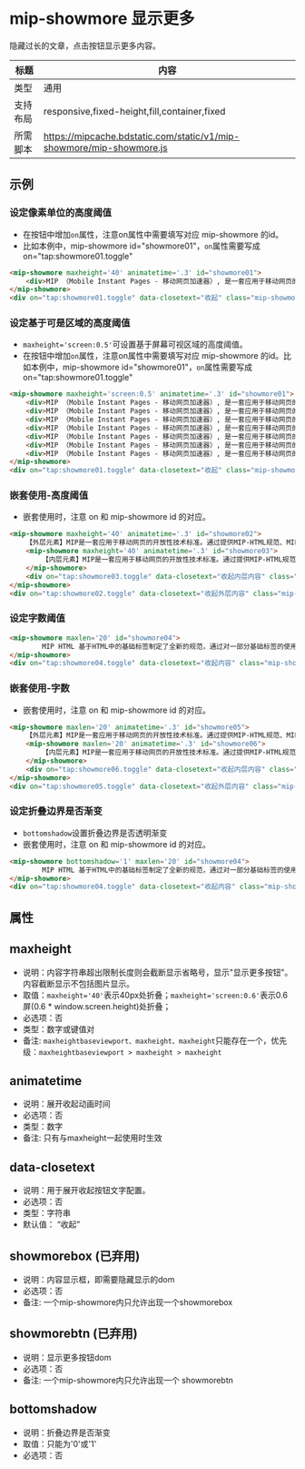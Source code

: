 # mip-showmore 显示更多

隐藏过长的文章，点击按钮显示更多内容。

标题|内容
----|----
类型|通用
支持布局|responsive,fixed-height,fill,container,fixed
所需脚本|https://mipcache.bdstatic.com/static/v1/mip-showmore/mip-showmore.js

## 示例

### 设定像素单位的高度阈值

- 在按钮中增加`on`属性，注意on属性中需要填写对应 mip-showmore 的id。
- 比如本例中，mip-showmore id="showmore01"，`on`属性需要写成on="tap:showmore01.toggle"

```html
<mip-showmore maxheight='40' animatetime='.3' id="showmore01">
    <div>MIP （Mobile Instant Pages - 移动网页加速器）, 是一套应用于移动网页的开放性技术标准。通过提供MIP-HTML规范、MIP-JS运行环境以及MIP-Cache页面缓存系统，实现移动网页加速。</div>
</mip-showmore>
<div on="tap:showmore01.toggle" data-closetext="收起" class="mip-showmore-btn">点击显示</div>
```

### 设定基于可是区域的高度阈值

- `maxheight='screen:0.5'`可设置基于屏幕可视区域的高度阈值。
- 在按钮中增加`on`属性，注意on属性中需要填写对应 mip-showmore 的id。比如本例中，mip-showmore id="showmore01"，`on`属性需要写成on="tap:showmore01.toggle"

```html
<mip-showmore maxheight='screen:0.5' animatetime='.3' id="showmore01">
    <div>MIP （Mobile Instant Pages - 移动网页加速器）, 是一套应用于移动网页的开放性技术标准。通过提供MIP-HTML规范、MIP-JS运行环境以及MIP-Cache页面缓存系统，实现移动网页加速。</div>
    <div>MIP （Mobile Instant Pages - 移动网页加速器）, 是一套应用于移动网页的开放性技术标准。通过提供MIP-HTML规范、MIP-JS运行环境以及MIP-Cache页面缓存系统，实现移动网页加速。</div>
    <div>MIP （Mobile Instant Pages - 移动网页加速器）, 是一套应用于移动网页的开放性技术标准。通过提供MIP-HTML规范、MIP-JS运行环境以及MIP-Cache页面缓存系统，实现移动网页加速。</div>
    <div>MIP （Mobile Instant Pages - 移动网页加速器）, 是一套应用于移动网页的开放性技术标准。通过提供MIP-HTML规范、MIP-JS运行环境以及MIP-Cache页面缓存系统，实现移动网页加速。</div>
    <div>MIP （Mobile Instant Pages - 移动网页加速器）, 是一套应用于移动网页的开放性技术标准。通过提供MIP-HTML规范、MIP-JS运行环境以及MIP-Cache页面缓存系统，实现移动网页加速。</div>
    <div>MIP （Mobile Instant Pages - 移动网页加速器）, 是一套应用于移动网页的开放性技术标准。通过提供MIP-HTML规范、MIP-JS运行环境以及MIP-Cache页面缓存系统，实现移动网页加速。</div>
    <div>MIP （Mobile Instant Pages - 移动网页加速器）, 是一套应用于移动网页的开放性技术标准。通过提供MIP-HTML规范、MIP-JS运行环境以及MIP-Cache页面缓存系统，实现移动网页加速。</div>
</mip-showmore>
<div on="tap:showmore01.toggle" data-closetext="收起" class="mip-showmore-btn">点击显示</div>
```

### 嵌套使用-高度阈值

- 嵌套使用时，注意 on 和 mip-showmore id 的对应。

```html
<mip-showmore maxheight='40' animatetime='.3' id="showmore02">
    【外层元素】MIP是一套应用于移动网页的开放性技术标准。通过提供MIP-HTML规范、MIP-JS运行环境以及MIP-Cache页面缓存系统，实现移动网页加速。MIP是一套应用于移动网页的开放性技术标准。通过提供MIP-HTML规范、MIP-JS运行环境以及MIP-Cache页面缓存系统，实现移动网页加速。
    <mip-showmore maxheight='40' animatetime='.3' id="showmore03">
        【内层元素】MIP是一套应用于移动网页的开放性技术标准。通过提供MIP-HTML规范、MIP-JS运行环境以及MIP-Cache页面缓存系统，实现移动网页加速。MIP是一套应用于移动网页的开放性技术标准。通过提供MIP-HTML规范、MIP-JS运行环境以及MIP-Cache页面缓存系统，实现移动网页加速。
    </mip-showmore>
    <div on="tap:showmore03.toggle" data-closetext="收起内层内容" class="mip-showmore-btn">点击显示内层</div>
</mip-showmore>
<div on="tap:showmore02.toggle" data-closetext="收起外层内容" class="mip-showmore-btn">点击显示外层</div>
```

### 设定字数阈值

```html
<mip-showmore maxlen='20' id="showmore04">
        MIP HTML 基于HTML中的基础标签制定了全新的规范，通过对一部分基础标签的使用限制或功能扩展，使HTML能够展现更加丰富的内容；MIP JS 可以保证 MIP HTML 页面的快速渲染；MIP Cache 用于实现MIP页面的高速缓存，从而进一步提高页面性能。
</mip-showmore>
<div on="tap:showmore04.toggle" data-closetext="收起内容" class="mip-showmore-btn">点击显示</div>
```

### 嵌套使用-字数

- 嵌套使用时，注意 on 和 mip-showmore id 的对应。

```html
<mip-showmore maxlen='20' animatetime='.3' id="showmore05">
    【外层元素】MIP是一套应用于移动网页的开放性技术标准。通过提供MIP-HTML规范、MIP-JS运行环境以及MIP-Cache页面缓存系统，实现移动网页加速。MIP是一套应用于移动网页的开放性技术标准。通过提供MIP-HTML规范、MIP-JS运行环境以及MIP-Cache页面缓存系统，实现移动网页加速。
    <mip-showmore maxlen='20' animatetime='.3' id="showmore06">
        【内层元素】MIP是一套应用于移动网页的开放性技术标准。通过提供MIP-HTML规范、MIP-JS运行环境以及MIP-Cache页面缓存系统，实现移动网页加速。MIP是一套应用于移动网页的开放性技术标准。通过提供MIP-HTML规范、MIP-JS运行环境以及MIP-Cache页面缓存系统，实现移动网页加速。
    </mip-showmore>
    <div on="tap:showmore06.toggle" data-closetext="收起内层内容" class="mip-showmore-btn">点击显示内层</div>
</mip-showmore>
<div on="tap:showmore05.toggle" data-closetext="收起外层内容" class="mip-showmore-btn">点击显示外层</div>
```

### 设定折叠边界是否渐变

- `bottomshadow`设置折叠边界是否透明渐变
- 嵌套使用时，注意 on 和 mip-showmore id 的对应。

```html
<mip-showmore bottomshadow='1' maxlen='20' id="showmore04">
        MIP HTML 基于HTML中的基础标签制定了全新的规范，通过对一部分基础标签的使用限制或功能扩展，使HTML能够展现更加丰富的内容；MIP JS 可以保证 MIP HTML 页面的快速渲染；MIP Cache 用于实现MIP页面的高速缓存，从而进一步提高页面性能。
</mip-showmore>
<div on="tap:showmore04.toggle" data-closetext="收起内容" class="mip-showmore-btn">点击显示</div>
```

<!--
虽然如下方法已弃用，但是2017-07之前有存量。组件升级需要兼容

### 设定高度阈值-旧版已弃用
```
<mip-showmore maxheight='40' animatetime='.3'>
    <div showmorebox>
        <div>MIP （Mobile Instant Pages - 移动网页加速器）, 是一套应用于移动网页的开放性技术标准。通过提供MIP-HTML规范、MIP-JS运行环境以及MIP-Cache页面缓存系统，实现移动网页加速。</div>
    </div>
    <p showmorebtn>
        <span class="mip-showmore-btnshow mip-showmore-btn">点击显示</span>
        <span class="mip-showmore-btnhide mip-showmore-btn">收起</span>
    </p>
</mip-showmore>
```
### 设定字数阈值-旧版已弃用

```
<mip-showmore maxlen='20'>
    <div showmorebox>
        <div>MIP HTML 基于HTML中的基础标签制定了全新的规范，通过对一部分基础标签的使用限制或功能扩展，使HTML能够展现更加丰富的内容；MIP JS 可以保证 MIP HTML 页面的快速渲染；MIP Cache 用于实现MIP页面的高速缓存，从而进一步提高页面性能。</div>
    </div>
    <p showmorebtn>
        <span class="mip-showmore-btnshow mip-showmore-btn">点击显示</span>
        <span class="mip-showmore-btnhide mip-showmore-btn">收起</span>
    </p>
</mip-showmore>
```
-->

## 属性

##  maxheight

- 说明：内容字符串超出限制长度则会截断显示省略号，显示"显示更多按钮"。内容截断显示不包括图片显示。
- 取值：`maxheight='40'`表示40px处折叠；`maxheight='screen:0.6'`表示0.6屏(0.6 * window.screen.height)处折叠；
- 必选项：否       
- 类型：数字或键值对
- 备注:  `maxheightbaseviewport、maxheight、maxheight`只能存在一个，优先级：`maxheightbaseviewport > maxheight > maxheight`


## animatetime

- 说明：展开收起动画时间  
- 必选项：否    
- 类型：数字  
- 备注:  只有与maxheight一起使用时生效  

## data-closetext

- 说明：用于展开收起按钮文字配置。
- 必选项：否   
- 类型：字符串  
- 默认值： “收起”

## showmorebox (已弃用)

- 说明：内容显示框，即需要隐藏显示的dom  
- 必选项：否  
- 备注:  一个mip-showmore内只允许出现一个showmorebox

## showmorebtn (已弃用)

- 说明：显示更多按钮dom  
- 必选项：否  
- 备注:  一个mip-showmore内只允许出现一个 showmorebtn

## bottomshadow

- 说明：折叠边界是否渐变
- 取值：只能为'0'或'1'
- 必选项：否
